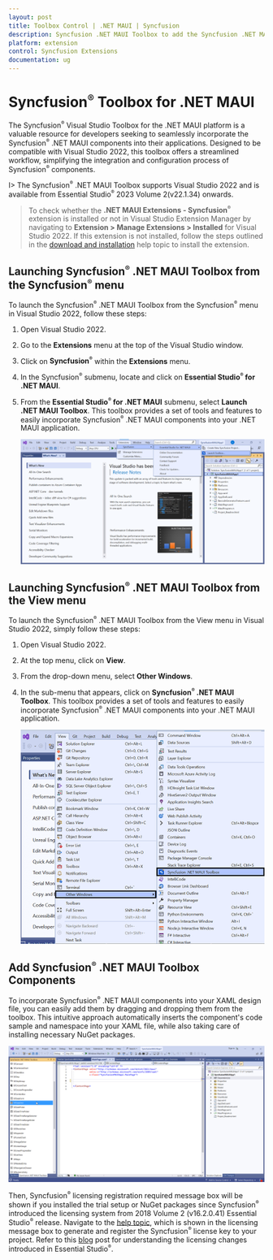 ```yaml
---
layout: post
title: Toolbox Control | .NET MAUI | Syncfusion
description: Syncfusion .NET MAUI Toolbox to add the Syncfusion .NET MAUI (.NET MAUI.Forms) controls in your project without coding in the Visual Studio designer.
platform: extension
control: Syncfusion Extensions
documentation: ug
---
```


# Syncfusion<sup style="font-size:70%">&reg;</sup> Toolbox for .NET MAUI 

The Syncfusion<sup style="font-size:70%">&reg;</sup> Visual Studio Toolbox for the .NET MAUI platform is a valuable resource for developers seeking to seamlessly incorporate the Syncfusion<sup style="font-size:70%">&reg;</sup> .NET MAUI components into their applications. Designed to be compatible with Visual Studio 2022, this toolbox offers a streamlined workflow, simplifying the integration and configuration process of Syncfusion<sup style="font-size:70%">&reg;</sup> components.

I> The Syncfusion<sup style="font-size:70%">&reg;</sup> .NET MAUI Toolbox supports Visual Studio 2022 and is available from Essential Studio<sup style="font-size:70%">&reg;</sup> 2023 Volume 2(v22.1.34) onwards.

> To check whether the **.NET MAUI Extensions - Syncfusion<sup style="font-size:70%">&reg;</sup>** extension is installed or not in Visual Studio Extension Manager by navigating to **Extension > Manage Extensions > Installed** for Visual Studio 2022. If this extension is not installed, follow the steps outlined in the [download and installation](download-and-installation) help topic to install the extension.

## Launching Syncfusion<sup style="font-size:70%">&reg;</sup> .NET MAUI Toolbox from the Syncfusion<sup style="font-size:70%">&reg;</sup> menu

To launch the Syncfusion<sup style="font-size:70%">&reg;</sup> .NET MAUI Toolbox from the Syncfusion<sup style="font-size:70%">&reg;</sup> menu in Visual Studio 2022, follow these steps: 
1. Open Visual Studio 2022. 
2. Go to the **Extensions** menu at the top of the Visual Studio window. 
3. Click on **Syncfusion<sup style="font-size:70%">&reg;</sup>** within the **Extensions** menu. 
4. In the Syncfusion<sup style="font-size:70%">&reg;</sup> submenu, locate and click on **Essential Studio<sup style="font-size:70%">&reg;</sup> for .NET MAUI**. 
5. From the **Essential Studio<sup style="font-size:70%">&reg;</sup> for .NET MAUI** submenu, select **Launch .NET MAUI Toolbox**.
This toolbox provides a set of tools and features to easily incorporate Syncfusion<sup style="font-size:70%">&reg;</sup> .NET MAUI components into your .NET MAUI application.

   ![Syncfusion<sup style="font-size:70%">&reg;</sup> .NET MAUI Custom Toolbox via Syncfusion<sup style="font-size:70%">&reg;</sup> menu](images/ToolboxSyncfusionMenu.png)

## Launching Syncfusion<sup style="font-size:70%">&reg;</sup> .NET MAUI Toolbox from the View menu

To launch the Syncfusion<sup style="font-size:70%">&reg;</sup> .NET MAUI Toolbox from the View menu in Visual Studio 2022, simply follow these steps:
1. Open Visual Studio 2022.
2. At the top menu, click on **View**.
3. From the drop-down menu, select **Other Windows**.
4. In the sub-menu that appears, click on **Syncfusion<sup style="font-size:70%">&reg;</sup> .NET MAUI Toolbox**.
This toolbox provides a set of tools and features to easily incorporate Syncfusion<sup style="font-size:70%">&reg;</sup> .NET MAUI components into your .NET MAUI application.

   ![Syncfusion<sup style="font-size:70%">&reg;</sup> .NET MAUI Custom Toolbox view menu](images/ToolboxViewMenu.png)

## Add Syncfusion<sup style="font-size:70%">&reg;</sup> .NET MAUI Toolbox Components
   
To incorporate Syncfusion<sup style="font-size:70%">&reg;</sup> .NET MAUI components into your XAML design file, you can easily add them by dragging and dropping them from the toolbox. This intuitive approach automatically inserts the component's code sample and namespace into your XAML file, while also taking care of installing necessary NuGet packages.

   ![Syncfusion<sup style="font-size:70%">&reg;</sup> .NET MAUI Toolbox Wizard](images/ToolboxComponents.gif)

Then, Syncfusion<sup style="font-size:70%">&reg;</sup> licensing registration required message box will be shown if you installed the trial setup or NuGet packages since Syncfusion<sup style="font-size:70%">&reg;</sup> introduced the licensing system from 2018 Volume 2 (v16.2.0.41) Essential Studio<sup style="font-size:70%">&reg;</sup> release. Navigate to the [help topic](https://help.Syncfusion.com/common/essential-studio/licensing/license-key#how-to-generate-Syncfusion-license-key), which is shown in the licensing message box to generate and register the Syncfusion<sup style="font-size:70%">&reg;</sup> license key to your project. Refer to this [blog](https://blog.Syncfusion.com/post/Whats-New-in-2018-Volume-2-Licensing-Changes-in-the-1620x-Version-of-Essential-Studio.aspx) post for understanding the licensing changes introduced in Essential Studio<sup style="font-size:70%">&reg;</sup>.